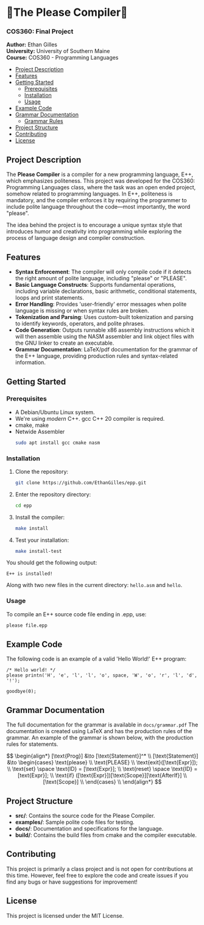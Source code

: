 # 🙏The Please Compiler🙏

### COS360: Final Project

**Author:** Ethan Gilles  
**University:** University of Southern Maine  
**Course:** COS360 - Programming Languages  

- [Project Description](#project-description)
- [Features](#features)
- [Getting Started](#getting-started)
  - [Prerequisites](#prerequisites)
  - [Installation](#installation)
  - [Usage](#usage)
- [Example Code](#example-code)
- [Grammar Documentation](#grammar-documentation)
  - [Grammar Rules](#grammar-rules)
- [Project Structure](#project-structure)
- [Contributing](#contributing)
- [License](#license)

## Project Description

The **Please Compiler** is a compiler for a new programming language, E++, which emphasizes politeness. This project was developed for the COS360: Programming Languages class, 
where the task was an open ended project, somehow related to programming languages. In E++, politeness is mandatory, and the compiler enforces it by requiring the programmer 
to include polite language throughout the code—most importantly, the word "please".

The idea behind the project is to encourage a unique syntax style that introduces humor and creativity into programming while exploring the process of language design and compiler construction.

## Features

- **Syntax Enforcement**: The compiler will only compile code if it detects the right amount of polite language, including "please" or "PLEASE".
- **Basic Language Constructs**: Supports fundamental operations, including variable declarations, basic arithmetic, conditional statements, loops and print statements.
- **Error Handling**: Provides 'user-friendly' error messages when polite language is missing or when syntax rules are broken.
- **Tokenization and Parsing**: Uses custom-built tokenization and parsing to identify keywords, operators, and polite phrases.
- **Code Generation**: Outputs runnable x86 assembly instructions which it will then assemble using the NASM assembler and link object files with the GNU linker to create an executable.
- **Grammar Documentation**: LaTeX/pdf documentation for the grammar of the E++ language, providing production rules and syntax-related information.

## Getting Started


### Prerequisites

- A Debian/Ubuntu Linux system.
- We're using *modern* C++. gcc C++ 20 compiler is required.
- cmake, make
- Netwide Assembler
    ```bash
    sudo apt install gcc cmake nasm
    ```

### Installation

1. Clone the repository:
    ```bash
    git clone https://github.com/EthanGilles/epp.git
    ```
2. Enter the repository directory:
    ```bash 
    cd epp
    ```
3. Install the compiler:
    ```bash 
    make install
    ```
4. Test your installation:
    ```bash
    make install-test
    ```

You should get the following output: 
``` 
E++ is installed!
``` 
Along with two new files in the current directory: `hello.asm` and `hello`.

### Usage

To compile an E++ source code file ending in .epp, use:
```bash 
please file.epp
```


## Example Code 

The following code is an example of a valid 'Hello World!' E++ program:
```
/* Hello world! */
please printn('H', 'e', 'l', 'l', 'o', space, 'W', 'o', 'r', 'l', 'd', '!');

goodbye(0);
```

## Grammar Documentation

The full documentation for the grammar is available in `docs/grammar.pdf`
The documentation is created using LaTeX and has the production rules of the grammar. 
An example of the grammar is shown below, with the production rules for statements.

$$
\begin{align*}
  [\text{Prog}] &\to [\text{Statement}]^* \\
  [\text{Statement}] &\to 
  \begin{cases}
    \text{please} \\
    \text{PLEASE} \\
    \text{exit}([\text{Expr}]); \\ 
    \text{set} \space \text{ID} = [\text{Expr}]; \\
    \text{reset} \space \text{ID} = [text{Expr}]; \\
    \text{if} ([\text{Expr}])[\text{Scope}][\text{AfterIf}]  \\
    [\text{Scope}] \\
  \end{cases} \\
\end{align*}
$$


## Project Structure

- **src/**: Contains the source code for the Please Compiler.
- **examples/**: Sample polite code files for testing.
- **docs/**: Documentation and specifications for the language.
- **build/**: Contains the build files from cmake and the compiler executable.

## Contributing

This project is primarily a class project and is not open for contributions at this time. 
However, feel free to explore the code and create issues if you find any bugs or have suggestions for improvement!

## License

This project is licensed under the MIT License.
